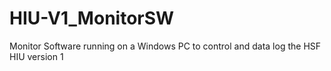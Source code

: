 # HIU-V1_MonitorSW
Monitor Software running on a Windows PC to control and data log the HSF HIU version 1

